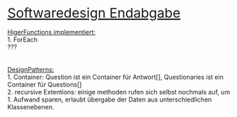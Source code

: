 <u style="font-size:30px"> Softwaredesign Endabgabe </u><br>
<br><u>HigerFunctions implementiert:</u>
<br>1. ForEach
<br> ???
<br>
<br>
<br><u>DesignPatterns:</u>
<br>1. Container: Question ist ein Container für Antwort[], Questionaries ist ein Container für Questions[]
<br>2. recursive Extentions: einige methoden rufen sich selbst nochmals auf, um 1. Aufwand sparen, erlaubt übergabe der Daten aus unterschiedlichen Klassenebenen.
<br>
<br>